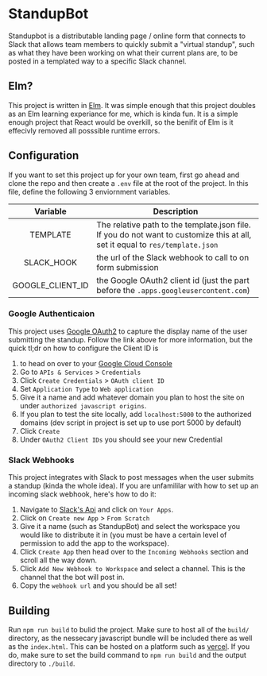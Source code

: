 # StandupBot

Standupbot is a distributable landing page / online form that connects to Slack that allows team members to quickly submit a "virtual standup", such as what they have been working on what their current plans are, to be posted in a templated way to a specific Slack channel.

## Elm?

This project is written in [Elm](https://elm-lang.org/). It was simple enough that this project doubles as an Elm learning experiance for me, which is kinda fun. It is a simple enough project that React would be overkill, so the benifit of Elm is it effecivly removed all posssible runtime errors.

## Configuration

If you want to set this project up for your own team, first go ahead and clone the repo and then create a `.env` file at the root of the project. In this file, define the following 3 enviornment variables.

|     Variable     | Description                                                                                                                   |
| :--------------: | ----------------------------------------------------------------------------------------------------------------------------- |
|     TEMPLATE     | The relative path to the template.json file. If you do not want to customize this at all, set it equal to `res/template.json` |
|    SLACK_HOOK    | the url of the Slack webhook to call to on form submission                                                                    |
| GOOGLE_CLIENT_ID | the Google OAuth2 client id (just the part before the `.apps.googleusercontent.com`)                                          |

### Google Authenticaion

This project uses [Google OAuth2](https://developers.google.com/adwords/api/docs/guides/authentication) to capture the display name of the user submitting the standup. Follow the link above for more information, but the quick tl;dr on how to configure the Client ID is

1. to head on over to your [Google Cloud Console](https://console.cloud.google.com)
2. Go to `APIs & Services` > `Credentials`
3. Click `Create Credentials` > `OAuth client ID`
4. Set `Application Type` to `Web application`
5. Give it a name and add whatever domain you plan to host the site on under `authorized javascript origins`.
6. If you plan to test the site locally, add `localhost:5000` to the authorized domains (dev script in project is set up to use port 5000 by default)
7. Click `Create`
8. Under `OAuth2 Client IDs` you should see your new Credential

### Slack Webhooks

This project integrates with Slack to post messages when the user submits a standup (kinda the whole idea). If you are unfamililar with how to set up an incoming slack webhook, here's how to do it:

1. Navigate to [Slack's Api](https://api.slack.com) and click on `Your Apps`.
2. Click on `Create new App` > `From Scratch`
3. Give it a name (such as StandupBot) and select the workspace you would like to distribute it in (you must be have a certain level of permission to add the app to the workspace).
4. Click `Create App` then head over to the `Incoming Webhooks` section and scroll all the way down.
5. Click `Add New Webhook to Workspace` and select a channel. This is the channel that the bot will post in.
6. Copy the `webhook url` and you should be all set!

## Building

Run `npm run build` to bulid the project. Make sure to host all of the `build/` directory, as the nessecary javascript bundle will be included there as well as the `index.html`. This can be hosted on a platform such as [vercel](https://vercel.com). If you do, make sure to set the build command to `npm run build` and the output directory to `./build`.
